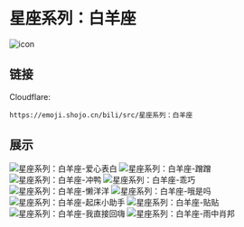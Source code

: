 # 星座系列：白羊座
![icon](https://emoji.shojo.cn/bili/src/星座系列：白羊座/icon.png)
## 链接
Cloudflare:
```
https://emoji.shojo.cn/bili/src/星座系列：白羊座
```
## 展示
![星座系列：白羊座-爱心表白](https://emoji.shojo.cn/bili/src/星座系列：白羊座/星座系列：白羊座-爱心表白.png)
![星座系列：白羊座-蹭蹭](https://emoji.shojo.cn/bili/src/星座系列：白羊座/星座系列：白羊座-蹭蹭.png)
![星座系列：白羊座-冲鸭](https://emoji.shojo.cn/bili/src/星座系列：白羊座/星座系列：白羊座-冲鸭.png)
![星座系列：白羊座-乖巧](https://emoji.shojo.cn/bili/src/星座系列：白羊座/星座系列：白羊座-乖巧.png)
![星座系列：白羊座-懒洋洋](https://emoji.shojo.cn/bili/src/星座系列：白羊座/星座系列：白羊座-懒洋洋.png)
![星座系列：白羊座-哦是吗](https://emoji.shojo.cn/bili/src/星座系列：白羊座/星座系列：白羊座-哦是吗.png)
![星座系列：白羊座-起床小助手](https://emoji.shojo.cn/bili/src/星座系列：白羊座/星座系列：白羊座-起床小助手.png)
![星座系列：白羊座-贴贴](https://emoji.shojo.cn/bili/src/星座系列：白羊座/星座系列：白羊座-贴贴.png)
![星座系列：白羊座-我直接回嗨](https://emoji.shojo.cn/bili/src/星座系列：白羊座/星座系列：白羊座-我直接回嗨.png)
![星座系列：白羊座-雨中肖邦](https://emoji.shojo.cn/bili/src/星座系列：白羊座/星座系列：白羊座-雨中肖邦.png)

